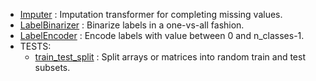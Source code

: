 - [Imputer](http://scikit-learn.org/stable/modules/generated/sklearn.preprocessing.Imputer.html) : Imputation transformer for completing missing values. 
- [LabelBinarizer](http://scikit-learn.org/stable/modules/generated/sklearn.preprocessing.LabelBinarizer.html) : Binarize labels in a one-vs-all fashion.
- [LabelEncoder](http://scikit-learn.org/stable/modules/generated/sklearn.preprocessing.LabelEncoder.html) : Encode labels with value between 0 and n_classes-1.
- TESTS:
  - [train_test_split](http://scikit-learn.org/stable/modules/generated/sklearn.model_selection.train_test_split.html) : Split arrays or matrices into random train and test subsets.


